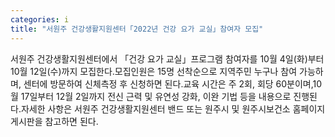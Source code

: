 ```yaml
---
categories: i
title: "서원주 건강생활지원센터「2022년 건강 요가 교실」참여자 모집"
---
```

서원주 건강생활지원센터에서 「건강 요가 교실」프로그램 참여자를 10월 4일(화)부터 10월 12일(수)까지 모집한다.모집인원은 15명 선착순으로 지역주민 누구나 참여 가능하며, 센터에 방문하여 신체측정 후 신청하면 된다.교육 시간은 주 2회, 회당 60분이며,10월 17일부터 12월 2일까지 전신 근력 및 유연성 강화, 이완 기법 등을 내용으로 진행된다.자세한 사항은 서원주 건강생활지원센터 밴드 또는 원주시 및 원주시보건소 홈페이지 게시판을 참고하면 된다.